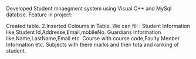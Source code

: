 Developed Student mnaegment system using Visual C++ and MySql databse. Feature in project:

Created table. 2.Inserted Coloums in Table.
We can fill :
Student Information like,Student Id,Addresse,Email,mobileNo.
Guardians Information like,Name,LastName,Email etc.
Course with course code,Faulty Menber Information etc.
Subjects with there marks and their tota and ranking of student.
